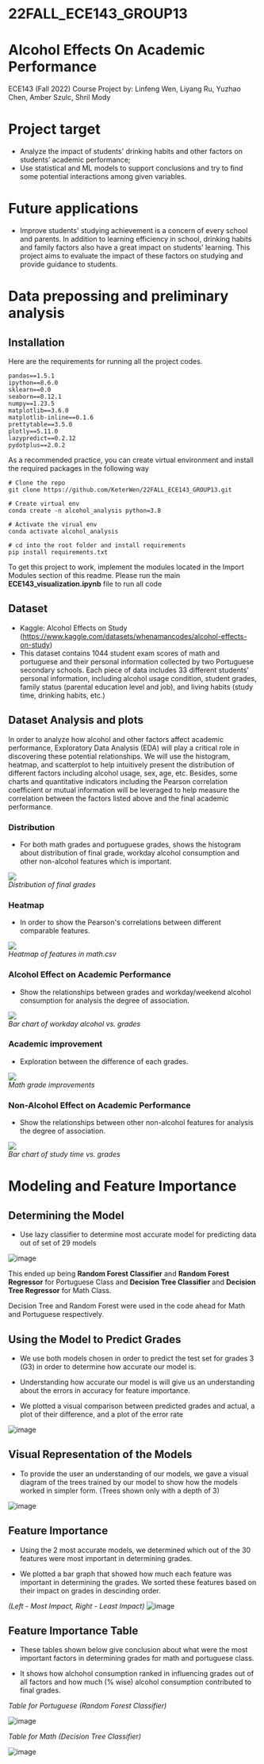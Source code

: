 # 22FALL_ECE143_GROUP13
# Alcohol Effects On Academic Performance
ECE143 (Fall 2022) Course Project by: Linfeng Wen, Liyang Ru, Yuzhao Chen, Amber Szulc, Shril Mody

# Project target
- Analyze the impact of students' drinking habits and other factors on students’ academic performance;
- Use statistical and  ML models to support conclusions and try to find some potential interactions among given variables.

# Future applications
- Improve students' studying achievement is a concern of every school and parents. In addition to learning efficiency in school, drinking habits and family factors also have a great impact on students' learning. This project aims to evaluate the impact of these factors on studying and provide guidance to students.

# Data prepossing and preliminary analysis
## Installation

Here are the requirements for running all the project codes.
```
pandas==1.5.1
ipython==8.6.0
sklearn==0.0
seaborn==0.12.1
numpy==1.23.5
matplotlib==3.6.0
matplotlib-inline==0.1.6
prettytable==3.5.0
plotly==5.11.0
lazypredict==0.2.12
pydotplus==2.0.2
```
As a recommended practice, you can create virtual environment and install the required packages in the following way
```
# Clone the repo
git clone https://github.com/KeterWen/22FALL_ECE143_GROUP13.git

# Create virtual env
conda create -n alcohol_analysis python=3.8 

# Activate the virual env
conda activate alcohol_analysis

# cd into the root folder and install requirements
pip install requirements.txt
```

To get this project to work, implement the modules located in the Import Modules section of this readme. Please run the main <strong>ECE143_visualization.ipynb</strong> file to run all code

## Dataset
- Kaggle: Alcohol Effects on Study (https://www.kaggle.com/datasets/whenamancodes/alcohol-effects-on-study)
- This dataset contains 1044 student exam scores of math and portuguese and their personal information collected by two Portuguese secondary schools. Each piece of data includes 33 different students’ personal information, including alcohol usage condition, student grades, family status (parental education level and job), and living habits (study time, drinking habits, etc.)

## Dataset Analysis and plots
In order to analyze how alcohol and other factors affect academic performance, Exploratory Data Analysis (EDA) will play a critical role in discovering these potential relationships. We will use the histogram, heatmap, and scatterplot to help intuitively present the distribution of different factors including alcohol usage, sex, age, etc. Besides, some charts and quantitative indicators including the Pearson correlation coefficient or mutual information will be leveraged to help measure the correlation between the factors listed above and the final academic performance.

### Distribution
- For both math grades and portuguese grades, shows the histogram about distribution of final grade, workday alcohol consumption and other non-alcohol features which is important.

![](https://github.com/KeterWen/22FALL_ECE143_GROUP13/blob/main/plot/hist_G3.png)
<br>
_Distribution of final grades_

### Heatmap
- In order to show the Pearson's correlations between different comparable features.

![](https://github.com/KeterWen/22FALL_ECE143_GROUP13/blob/main/utils/plotter/plot/maths_heatmap.png)
<br>
_Heatmap of features in math.csv_

### Alcohol Effect on Academic Performance
- Show the relationships between grades and workday/weekend alcohol consumption for analysis the degree of association.

![](https://github.com/KeterWen/22FALL_ECE143_GROUP13/blob/main/utils/plotter/plot/bar_Dalc_vs_G.png)
<br>
_Bar chart of workday alcohol vs. grades_

### Academic improvement
- Exploration between the difference of each grades.

![](https://github.com/KeterWen/22FALL_ECE143_GROUP13/blob/main/plot/math_improvment.png)
<br>
_Math grade improvements_

### Non-Alcohol Effect on Academic Performance
- Show the relationships between other non-alcohol features for analysis the degree of association.


![](https://github.com/KeterWen/22FALL_ECE143_GROUP13/blob/main/utils/plotter/plot/bar_studytime_vs_G.png)
<br>
_Bar chart of study time vs. grades_

# Modeling and Feature Importance
## Determining the Model

- Use lazy classifier to determine most accurate model for predicting data out of set of 29 models
  
![image](https://user-images.githubusercontent.com/91287767/203299756-b7ee25eb-75b8-48ea-99c5-3b2962c95ffd.png)

This ended up being **Random Forest Classifier** and **Random Forest Regressor** for Portuguese Class
and **Decision Tree Classifier** and **Decision Tree Regressor** for Math Class.

Decision Tree and Random Forest were used in the code ahead for Math and Portuguese respectively.

## Using the Model to Predict Grades

- We use both models chosen in order to predict the test set for grades 3 (G3) in order to determine how accurate our model is. 

- Understanding how accurate our model is will give us an understanding about the errors in accuracy for feature importance.

- We plotted a visual comparison between predicted grades and actual, a plot of their difference, and a plot of the error rate

![image](https://user-images.githubusercontent.com/91287767/203300114-9c27e22d-d2b9-475c-81f3-f42c18ac319a.png)


## Visual Representation of the Models

- To provide the user an understanding of our models, we gave a visual diagram of the trees trained by our model to show how the models worked in simpler form. (Trees shown only with a depth of 3)

![image](https://user-images.githubusercontent.com/91287767/203300044-06bb2cb6-70d0-4563-8acc-de6703051947.png)


## Feature Importance

- Using the 2 most accurate models, we determined which out of the 30 features were most important in determining grades. 

- We plotted a bar graph that showed how much each feature was important in determining the grades. We sorted these features based on their impact on grades in descinding order. 

_(Left - Most Impact, Right - Least Impact)_
![image](https://user-images.githubusercontent.com/91287767/203299314-687b4aea-ce1f-414e-b825-db4c13506ebb.png)


## Feature Importance Table

- These tables shown below give conclusion about what were the most important factors in determining grades for math and portuguese class. 

- It shows how alchohol consumption ranked in influencing grades out of all factors and how much (% wise) alcohol consumption contributed to final grades.

_Table for Portuguese (Random Forest Classifier)_

![image](https://user-images.githubusercontent.com/91287767/203299197-c8d6dea1-6970-4e3f-8198-69b2bb18c38c.png)

_Table for Math (Decision Tree Classifier)_

![image](https://user-images.githubusercontent.com/91287767/203299253-b19f44dc-db57-4c0d-a864-00d4c707dffd.png)




